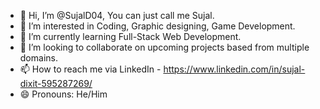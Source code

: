 - 👋 Hi, I’m @SujalD04, You can just call me Sujal.
- 👀 I’m interested in Coding, Graphic designing, Game Development.
- 🌱 I’m currently learning Full-Stack Web Development.
- 💞️ I’m looking to collaborate on upcoming projects based from multiple domains.
- 📫 How to reach me via LinkedIn - https://www.linkedin.com/in/sujal-dixit-595287269/
- 😄 Pronouns: He/Him

<!---
SujalD04/SujalD04 is a ✨ special ✨ repository because its `README.md` (this file) appears on your GitHub profile.
You can click the Preview link to take a look at your changes.
--->

